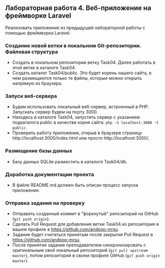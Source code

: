 ##                             Лабораторная работа 4. Веб-приложение на фреймворке Laravel

Реализовать приложение из предыдущей лабораторной работы с помощью фреймворка Laravel.

### Создание новой ветки в локальном Git-репозитории. Файловая структура
* Создать в локальном репозитории ветку Task04. Далее работать в этой ветке в каталоге Task04.
* Создать каталог Task04/public. Это будет корень нашего сайта, в нем размещаются только те файлы, которые можно открыть напрямую из браузера.

### Запуск веб-сервера
* Будем использовать локальный веб-сервер, встроенный в PHP. Запускать сервер будем на порту 3000.
* Находясь в каталоге Task04, запустить сервер с указанием подкаталога public в качестве корня сайта: `php -S localhost:3000 -t public`.
* Проверить работу приложения, открыв в браузере страницу http://localhost:3000/index.html или просто http://localhost:3000/.

### Размещение базы данных
* Базу данных SQLite разместить в каталоге Task04/db.
### Доработка документации проекта
* В файле README.md должен быть описан процесс запуска приложения.

### Отправка задания на проверку
* Отправить созданный коммит в "форкнутый" репозиторий на GitHub (`git push origin`).
* Сделать Pull Request для добавления ветки Task04 из репозитория в вашем профиле в https://github.com/andpop-mrsu.
* Задание будет считаться принятым после закрытия Pull Request в https://github.com/andpop-mrsu.
* После принятия задания преподавателем синхронизировать с оригинальным свой локальный репозиторий (`git pull upstream master`), потом репозиторий в своем профиле GitHub (`git push origin master`).
